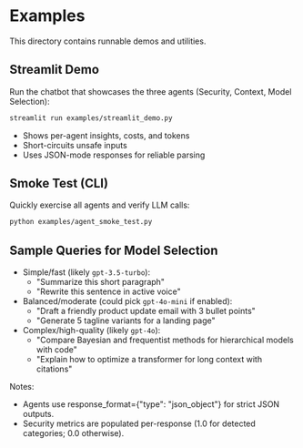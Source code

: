 # Examples

This directory contains runnable demos and utilities.

## Streamlit Demo

Run the chatbot that showcases the three agents (Security, Context, Model Selection):

```bash
streamlit run examples/streamlit_demo.py
```

- Shows per-agent insights, costs, and tokens
- Short-circuits unsafe inputs
- Uses JSON-mode responses for reliable parsing

## Smoke Test (CLI)

Quickly exercise all agents and verify LLM calls:

```bash
python examples/agent_smoke_test.py
```

## Sample Queries for Model Selection

- Simple/fast (likely `gpt-3.5-turbo`):
  - "Summarize this short paragraph"
  - "Rewrite this sentence in active voice"
- Balanced/moderate (could pick `gpt-4o-mini` if enabled):
  - "Draft a friendly product update email with 3 bullet points"
  - "Generate 5 tagline variants for a landing page"
- Complex/high-quality (likely `gpt-4o`):
  - "Compare Bayesian and frequentist methods for hierarchical models with code"
  - "Explain how to optimize a transformer for long context with citations"

Notes:
- Agents use response_format={"type": "json_object"} for strict JSON outputs.
- Security metrics are populated per-response (1.0 for detected categories; 0.0 otherwise).
